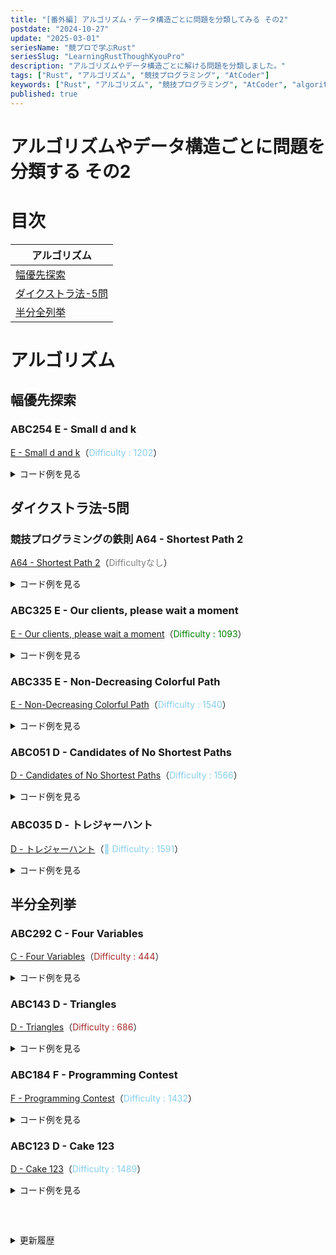 ```yaml
---
title: "[番外編] アルゴリズム・データ構造ごとに問題を分類してみる その2"
postdate: "2024-10-27"
update: "2025-03-01"
seriesName: "競プロで学ぶRust"
seriesSlug: "LearningRustThoughKyouPro"
description: "アルゴリズムやデータ構造ごとに解ける問題を分類しました。"
tags: ["Rust", "アルゴリズム", "競技プログラミング", "AtCoder"]
keywords: ["Rust", "アルゴリズム", "競技プログラミング", "AtCoder", "algorithm"]
published: true
---
```


# アルゴリズムやデータ構造ごとに問題を分類する その2

# 目次

|アルゴリズム|
|---|
|[幅優先探索](#幅優先探索)|
|[ダイクストラ法-5問](#ダイクストラ法-5問)|
|[半分全列挙](#半分全列挙)|

# アルゴリズム

## 幅優先探索

### ABC254 E - Small d and k

[E - Small d and k](https://atcoder.jp/contests/abc254/tasks/abc254_e)（<span style="color: skyblue">Difficulty : 1202</span>）

<details>
<summary>コード例を見る</summary>

```rust
// https://atcoder.jp/contests/abc254/tasks/abc254_e

use std::collections::{HashMap, VecDeque};

fn run(n: usize, _m: usize, ab: Vec<(usize, usize)>, _q: usize, xk: Vec<(usize, usize)>) -> Vec<usize> {
    let mut hash_map = HashMap::new();

    for (a, b) in ab {
        hash_map.entry(a).or_insert_with(Vec::new).push(b);
        hash_map.entry(b).or_insert_with(Vec::new).push(a);
    }

    let mut ans = Vec::new();

    for (x, k) in xk {
        if let None =  hash_map.get(&x) {
            ans.push(x);
            continue;
        }

        let mut graph = vec![false; n];
        let mut queue = VecDeque::new();

        queue.push_back((x, k));

        // 辿ったノードの合計
        let mut sum = x;

        while let Some((x, k)) = queue.pop_front() {
            if k == 0 {
                continue;
            }

            graph[x-1] = true;

            let next = hash_map.get(&x).unwrap();

            for n in next {
                if !graph[n-1] {
                    graph[n-1] = true;
                    queue.push_back((*n, k-1));
                    sum += *n;
                }
            }
        }

        ans.push(sum);
    }

    ans
}

#[cfg(test)]
mod tests {
    use super::*;

    struct TestCase(usize, usize, Vec<(usize, usize)>, usize, Vec<(usize, usize)>, Vec<usize>);

    #[test]
    fn test() {
        let tests = [
            TestCase(6, 5, vec![(2, 3), (3, 4), (3, 5), (5, 6), (2, 6)], 7, vec![(1, 1), (2, 2), (2, 0), (2, 3), (4, 1), (6, 0), (4, 3)], vec![1, 20, 2, 20, 7, 6, 20]),
        ];

        for TestCase(n, m, ab, q, xk, expected) in tests {
            assert_eq!(run(n, m, ab, q, xk), expected);
        }
    }
}
```
</details>

## ダイクストラ法-5問

### 競技プログラミングの鉄則 A64 - Shortest Path 2

[A64 - Shortest Path 2](https://atcoder.jp/contests/tessoku-book/tasks/tessoku_book_bl)（<span style="color: gray">Difficultyなし</span>）

<details>
<summary>コード例を見る</summary>

```rust
// https://atcoder.jp/contests/tessoku-book/tasks/tessoku_book_bl

use std::collections::{BinaryHeap, HashMap};
use std::cmp::Reverse;

const INF: usize = std::usize::MAX;

fn run(n: usize, _m: usize, abc: Vec<(usize, usize, usize)>) -> Vec<isize> {
    let mut hash_map = HashMap::new();

    for (a, b, c) in abc {
        hash_map.entry(a).or_insert_with(|| Vec::new()).push((c, b));
        hash_map.entry(b).or_insert_with(|| Vec::new()).push((c, a));
    }

    let mut current = vec![INF; n+1];

    current[1] = 0;

    let mut priority_queue = BinaryHeap::new();
    priority_queue.push(Reverse((0, 1)));


    while let Some(Reverse((cur_cost, cur_i))) = priority_queue.pop() {
        if cur_cost > current[cur_i] {
            continue;
        }

        let Some(next) = hash_map.get(&cur_i) else {
            continue;
        };

        for (next_cost, next_i) in next {
            let new_cost = cur_cost + next_cost;

            if new_cost < current[*next_i] {
                current[*next_i] = new_cost;
                priority_queue.push(Reverse((new_cost, *next_i)));
            }
        }
    }

    current[1..].into_iter()
        .map(|c| {
            if *c == INF {
                -1
            } else {
                *c as isize
            }
        })
        .collect()
}

#[cfg(test)]
mod tests {
    use super::*;

    struct TestCase(usize, usize, Vec<(usize, usize, usize)>, Vec<isize>);

    #[test]
    fn test() {
        let tests = [
            TestCase(6, 7, vec![(1, 2, 15), (1, 4, 20), (2, 3, 65), (2, 5, 4), (3, 6, 50), (4, 5, 30), (5, 6, 8)], vec![0, 15, 77, 20, 19, 27]),
        ];

        for TestCase(n, m, abc, expected) in tests {
            assert_eq!(run(n, m, abc), expected);
        }
    }
}
```
</details>

### ABC325 E - Our clients, please wait a moment

[E - Our clients, please wait a moment](https://atcoder.jp/contests/abc325/tasks/abc325_e)（<span style="color: green">Difficulty : 1093</span>）

<details>
<summary>コード例を見る</summary>

```rust
// https://atcoder.jp/contests/abc325/tasks/abc325_e

use std::collections::{BinaryHeap, HashMap};
use std::cmp::{min, Reverse};

const INF: usize = std::usize::MAX;

fn dijkstra(
    n: usize,
    start: usize,
    a: usize,
    b: usize,
    c: usize,
    d: &Vec<Vec<usize>>,
    is_forward: bool
) -> Vec<usize> {
    let mut dist = vec![INF; n+1];

    dist[start] = 0;

    let mut priority_queue = BinaryHeap::new();
    priority_queue.push(Reverse((0, start)));

    while let Some(Reverse((cur_cost, cur_i))) = priority_queue.pop() {
        if cur_cost > dist[cur_i] {
            continue;
        }

        for next in 1..=n {
            if next == cur_i {
                continue;
            }

            let new_cost =
                if is_forward {
                    cur_cost + d[cur_i-1][next-1] * a
                } else {
                    cur_cost + (d[cur_i-1][next-1] * b) + c
                };

            if new_cost < dist[next] {
                dist[next] = new_cost;
                priority_queue.push(Reverse((new_cost, next)));
            }
        }
    }

    dist
}

fn run(n: usize, a: usize, b: usize, c: usize, d: Vec<Vec<usize>>) -> usize {
    let dijk = dijkstra(n, 1, a, b, c, &d, true);
    let dijk2 = dijkstra(n, n, a, b, c, &d, false);

    (1..=n)
        .map(|i| dijk[i] + dijk2[i])
        .min()
        .unwrap()
}

#[cfg(test)]
mod tests {
    use super::*;

    struct TestCase(usize, usize, usize, usize, Vec<Vec<usize>>, usize);

    #[test]
    fn test() {
        let tests = [
            TestCase(4, 8, 5, 13, vec![vec![0, 6, 2, 15], vec![6, 0, 3, 5], vec![2, 3, 0, 13], vec![15, 5, 13, 0]], 78),
            TestCase(3, 1, 1000000, 1000000, vec![vec![0, 10, 1], vec![10, 0, 10], vec![1, 10, 0]], 1),
            TestCase(5, 954257, 954213, 814214, vec![vec![0, 84251, 214529, 10017, 373342], vec![84251, 0, 91926, 32336, 164457], vec![214529, 91926, 0, 108914, 57762], vec![10017, 32336, 108914, 0, 234705], vec![373342, 164457, 57762, 234705, 0]], 168604826785),
        ];

        for TestCase(n, a, b, c, d, expected) in tests {
            assert_eq!(run(n, a, b, c, d), expected);
        }
    }
}
```
</details>

### ABC335 E - Non-Decreasing Colorful Path

[E - Non-Decreasing Colorful Path](https://atcoder.jp/contests/abc335/tasks/abc335_e)（<span style="color: skyblue">Difficulty : 1540</span>）

<details>
<summary>コード例を見る</summary>

```rust
// https://atcoder.jp/contests/abc335/tasks/abc335_e

use std::collections::{BinaryHeap, HashMap};
use std::cmp::Reverse;

fn dijkstra(
    n: usize,
    hash_map: &HashMap<usize, Vec<usize>>,
    a: &Vec<usize>
) -> usize {
    let mut count = vec![0; n+1];
    count[1] = 1;

    let mut priority_queue = BinaryHeap::new();
    priority_queue.push((Reverse(a[0]), 1, 1));

    while let Some((_, cur_count, cur_i)) = priority_queue.pop() {
        if count[cur_i] > cur_count {
            continue;
        }

        let Some(next) = hash_map.get(&cur_i) else {
            continue;
        };

        for next_i in next {
            if a[cur_i-1] > a[*next_i-1] {
                continue;
            }

            let new_count = if a[cur_i - 1] < a[next_i - 1] {
                cur_count + 1
            } else {
                cur_count
            };

            if count[*next_i] < new_count {
                count[*next_i] = new_count;
                priority_queue.push((Reverse(a[*next_i-1]), new_count, *next_i));
            }
        }
    }

    count[n]
}

fn run(
    n: usize,
    _m: usize,
    a: Vec<usize>,
    uv: Vec<(usize, usize)>
) -> usize {
    let mut hash_map = HashMap::new();

    for (u, v) in uv {
        hash_map.entry(u).or_insert_with(|| Vec::new()).push(v);
        hash_map.entry(v).or_insert_with(|| Vec::new()).push(u);
    }

    dijkstra(n, &hash_map, &a)
}

#[cfg(test)]
mod tests {
    use super::*;

    struct TestCase(usize, usize, Vec<usize>, Vec<(usize, usize)>, usize);

    #[test]
    fn test() {
        let tests = [
            TestCase(5, 6, vec![10, 20, 30, 40, 50], vec![(1, 2),(1, 3),(2, 5),(3, 4),(3, 5),(4, 5)], 4),
            TestCase(4, 5, vec![1, 10, 11, 4], vec![(1, 2), (1, 3), (2, 3), (2, 4), (3, 4)], 0),
            TestCase(10, 12, vec![1, 2, 3, 3, 4, 4, 4, 6, 5, 7], vec![(1, 3), (2, 9), (3, 4), (5, 6), (1, 2), (8, 9), (4, 5), (8, 10), (7, 10), (4, 6), (2, 8), (6, 7)], 5),
        ];

        for TestCase(n, m, a, uv, expected) in tests {
            assert_eq!(run(n, m, a, uv), expected);
        }
    }
}
```
</details>

### ABC051 D - Candidates of No Shortest Paths

[D - Candidates of No Shortest Paths](https://atcoder.jp/contests/abc051/tasks/abc051_d)（<span style="color: skyblue">Difficulty : 1566</span>）

<details>
<summary>コード例を見る</summary>

```rust
// https://atcoder.jp/contests/abc051/tasks/abc051_d

use core::hash;
use std::collections::{BinaryHeap, HashMap};

const INF: usize = std::usize::MAX;

fn dijkstra(n: usize, start: usize, hash_map: &HashMap<usize, Vec<(usize, usize)>>) -> Vec<usize> {
    let mut dist = vec![INF; n+1];
    dist[start] = 0;

    let mut priority_queue = BinaryHeap::new();
    priority_queue.push((0, start));

    while let Some((cur_cost, cur_i)) = priority_queue.pop() {
        let Some(next) = hash_map.get(&cur_i) else {
            continue;
        };

        for (next_cost, next_i) in next {
            let new_cost = cur_cost + next_cost;

            if new_cost < dist[*next_i] {
                dist[*next_i] = new_cost;
                priority_queue.push((new_cost, *next_i));
            }
        }
    }

    dist
}

fn run(n: usize, m: usize, abc: Vec<(usize, usize, usize)>) -> usize {
    let mut hash_map = HashMap::new();

    for &(a, b, c) in &abc {
        hash_map.entry(a).or_insert_with(|| Vec::new()).push((c, b));
        hash_map.entry(b).or_insert_with(|| Vec::new()).push((c, a));
    }

    let mut dist = vec![vec![INF; n + 1]; n + 1];

    for i in 1..=n {
        dist[i] = dijkstra(n, i, &hash_map);
    }

    let mut used = vec![false; m];

    for i in 1..=n {
        for j in 1..=n {
            if i == j || dist[i][j] == INF {
                continue;
            }

            for (k, &(a, b, c)) in abc.iter().enumerate() {
                if dist[i][a] + c + dist[b][j] == dist[i][j] || dist[i][b] + c + dist[a][j] == dist[i][j] {
                    used[k] = true;
                }
            }
        }
    }

    used.iter().filter(|&&u| !u).count()
}

#[cfg(test)]
mod tests {
    use super::*;

    struct TestCase(usize, usize, Vec<(usize, usize, usize)>, usize);

    #[test]
    fn test() {
        let tests = [
            TestCase(3, 3, vec![(1, 2, 1), (1, 3, 1), (2, 3, 3)], 1),
            TestCase(3, 2, vec![(1, 2, 1), (2, 3, 1)], 0),
        ];

        for TestCase(n, m, abc, expected) in tests {
            assert_eq!(run(n, m, abc), expected);
        }
    }
}
```
</details>

### ABC035 D - トレジャーハント

[D - トレジャーハント](https://atcoder.jp/contests/abc035/tasks/abc035_d)（<span style="color: skyblue">🧪 Difficulty : 1591</span>）

<details>
<summary>コード例を見る</summary>

```rust
// https://atcoder.jp/contests/abc035/tasks/abc035_d

use std::collections::{BinaryHeap, HashMap};
use std::cmp::Reverse;

const INF: usize = std::usize::MAX;

fn dijkstra(n: usize, start: usize, hash_map: &HashMap<usize, Vec<(usize, usize)>>) -> Vec<usize> {
    let mut dist = vec![INF; n+1];
    dist[start] = 0;

    let mut priority_queue = BinaryHeap::new();
    priority_queue.push(Reverse((0, start)));

    while let Some(Reverse((cur_cost, cur_i))) = priority_queue.pop() {
        if cur_cost > dist[cur_i] {
            continue;
        }

        if let Some(next) = hash_map.get(&cur_i) {
            for &(next_cost, next_i) in next {
                let new_cost = next_cost + cur_cost;

                if new_cost < dist[next_i] {
                    dist[next_i] = new_cost;
                    priority_queue.push(Reverse((new_cost, next_i)));
                }
            }
        }
    }

    dist
}

fn run(n: usize, _m: usize, t: usize, a: Vec<usize>, abc: Vec<(usize, usize, usize)>) -> usize {
    let mut forward = HashMap::new();
    let mut backward = HashMap::new();

    for (a, b, c) in abc {
        forward.entry(a).or_insert_with(Vec::new).push((c, b));
        backward.entry(b).or_insert_with(Vec::new).push((c, a));
    }

    let forward = dijkstra(n, 1, &forward);
    let backward = dijkstra(n, 1, &backward);

    let mut ans = 0;

    for i in 1..=n {
        if forward[i] == INF || backward[i] == INF {
            continue;
        }

        // 往復時間がT秒未満なら
        if forward[i] + backward[i] < t {
            ans = ans.max((t - forward[i] - backward[i]) * a[i-1]);
        }
    }

    ans
}

#[cfg(test)]
mod tests {
    use super::*;

    struct TestCase(usize, usize, usize, Vec<usize>, Vec<(usize, usize, usize)>, usize);

    #[test]
    fn test() {
        let tests = [
            TestCase(2, 2, 5, vec![1, 3], vec![(1, 2, 2), (2, 1, 1)], 6),
            TestCase(2, 2, 3, vec![1, 3], vec![(1, 2, 2), (2, 1, 1)], 3),
            TestCase(8, 15, 120, vec![1, 2, 6, 16, 1, 3, 11, 9], vec![(1, 8, 1), (7, 3, 14), (8, 2, 13), (3, 5, 4), (5, 7, 5), (6, 4, 1), (6, 8, 17), (7, 8, 5), (1, 4, 2), (4, 7, 1), (6, 1, 3), (3, 1, 10), (2, 6, 5), (2, 4, 12), (5, 1, 30)], 1488),
        ];

        for TestCase(n, m, t, a, abc, expected) in tests {
            assert_eq!(run(n, m, t, a, abc), expected);
        }
    }
}
```
</details>

## 半分全列挙

### ABC292 C - Four Variables 

[C - Four Variables](https://atcoder.jp/contests/abc292/tasks/abc292_c)（<span style="color: brown">Difficulty : 444</span>）

<details>
<summary>コード例を見る</summary>

```rust
// https://atcoder.jp/contests/abc292/tasks/abc292_c

fn run(n: usize) -> usize {
    let mut ab = vec![0; n+1];

    for i in 1..=n {
        for j in 1..=(n / i) {
            ab[i*j] += 1;
        }
    }

    (1..=n)
        .map(|i| {
            ab[i] * ab[n-i]
        })
        .sum()
}

#[cfg(test)]
mod tests {
    use super::*;

    struct TestCase(usize, usize);

    #[test]
    fn test() {
        let tests = [
            TestCase(4, 8),
            TestCase(292, 10886),
            TestCase(19876, 2219958),
        ];

        for TestCase(n, expected) in tests {
            assert_eq!(run(n), expected);
        }
    }
}
```

</details>

### ABC143 D - Triangles

[D - Triangles](https://atcoder.jp/contests/abc143/tasks/abc143_d)（<span style="color: brown">Difficulty : 686</span>）

<details>
<summary>コード例を見る</summary>

```rust
// https://atcoder.jp/contests/abc143/tasks/abc143_d

use std::cmp::Ordering;
use itertools::Itertools;
use library::lib::upper_bound::upper_bound;

fn upper_bound<T: Ord>(vec: &[T], value: T) -> usize {
    vec.binary_search_by(|x| {
        if *x <= value {
            Ordering::Less
        } else {
            Ordering::Greater
        }
    })
    .err()
    .unwrap()
}


fn run(n: usize, l: Vec<usize>) -> usize {
    let vec: Vec<usize> = l.into_iter().sorted().collect();

    let mut ans = 0;

    for i in 0..n {
        for j in i+1..n {
            let res = upper_bound(&vec, vec[i] + vec[j] - 1);

            if res > j + 1 {
                ans += res - j - 1;
            }
        }
    }

    ans
}

#[cfg(test)]
mod tests {
    use super::*;

    struct TestCase(usize, Vec<usize>, usize);

    #[test]
    fn test() {
        let tests = [
            TestCase(4, vec![3, 4, 2, 1], 1),
            TestCase(3,vec![1, 1000, 1], 0),
            TestCase(7, vec![218, 786, 704, 233, 645, 728, 389], 23),
        ];

        for TestCase(n, l, expected) in tests {
            assert_eq!(run(n, l), expected);
        }
    }
}

```

</details>

### ABC184 F - Programming Contest

[F - Programming Contest](https://atcoder.jp/contests/abc184/tasks/abc184_f)（<span style="color: skyblue">Difficulty : 1432</span>）

<details>
<summary>コード例を見る</summary>

```rust
// https://atcoder.jp/contests/abc184/tasks/abc184_f

use itertools::Itertools;
use std::cmp::Ordering;

// upper_boundの拡張
// n以下の最大の数を返す
fn max_under_n<T: Ord>(vec: &[T], value: T) -> Option<usize> {
    vec.binary_search_by(|x| {
        if *x <= value {
            Ordering::Less
        } else {
            Ordering::Greater
        }
    })
    .err()
    .map(|x| if x == 0 {
        None
    } else {
        Some(x - 1)
    })
    .flatten()
}

fn run(n: usize, t: usize, a: Vec<usize>) -> usize {
    let (l, r) = a.split_at(n/2);

    let mut p = Vec::new();
    let mut q = Vec::new();

    for i in 0..=l.len() {
        for combination in l.iter().combinations(i) {
            let sum: usize = combination.iter().map(|&&x| x).sum();
            p.push(sum);
        }
    }

    for i in 0..=r.len() {
        for combination in r.iter().combinations(i) {
            let sum: usize = combination.iter().map(|&&x| x).sum();
            q.push(sum)
        }
    }

    q.sort();

    let mut ans = 0;

    for left in p.iter() {
        if t < *left {
            continue;
        }

        if let Some(right_idx) = max_under_n(&q, t - left) {
            ans = ans.max(q[right_idx] + left)
        }
    }

    ans
}

#[cfg(test)]
mod tests {
    use super::*;

    struct TestCase(usize, usize, Vec<usize>, usize);

    #[test]
    fn test() {
        let tests = [
            TestCase(5, 17, vec![2, 3, 5, 7, 11], 17),
            TestCase(6, 100, vec![1, 2, 7, 5, 8, 10], 33),
            TestCase(6, 100, vec![101, 102, 103, 104, 105, 106], 0),
        ];

        for TestCase(n, t, a, expected) in tests {
            assert_eq!(run(n, t, a), expected);
        }
    }
}
```

</details>

### ABC123 D - Cake 123

[D - Cake 123](https://atcoder.jp/contests/abc123/tasks/abc123_d)（<span style="color: skyblue">Difficulty : 1489</span>）

<details>
<summary>コード例を見る</summary>

```rust
// https://atcoder.jp/contests/abc123/tasks/abc123_d

use std::collections::BinaryHeap;
use std::cmp::Reverse;

fn run(_x: usize, _y: usize, _z: usize, k: usize, a: Vec<usize>, b: Vec<usize>, c: Vec<usize>) -> Vec<usize> {
    let mut ab = BinaryHeap::new();

    // AとBの和で大きい順にK個求める
    for i in a.iter() {
        for j in b.iter() {
            ab.push(Reverse(i + j));

            if ab.len() > k {
                ab.pop();
            }
        }
    }

    let mut vec: Vec<_> = ab.into_sorted_vec();
    vec.reverse();

    let mut ans = BinaryHeap::new();

    // ABとCの和で大きい順にK個求める
    for i in vec.iter() {
        for j in c.iter() {
            ans.push(Reverse(i.0 + j));

            if ans.len() > k {
                ans.pop();
            }
        }
    }

    ans.into_sorted_vec()
        .into_iter()
        .map(|x| x.0)
        .collect()
}

#[cfg(test)]
mod tests {
    use super::*;

    struct TestCase(usize, usize, usize, usize, Vec<usize>, Vec<usize>, Vec<usize>, Vec<usize>);

    #[test]
    fn test() {
        let tests = [
            TestCase(2, 2, 2, 8, vec![4, 6], vec![1, 5], vec![3, 8], vec![19, 17, 15, 14, 13, 12, 10, 8]),
            TestCase(3, 3, 3, 5, vec![1, 10, 100], vec![2, 20, 200], vec![1, 10, 100], vec![400, 310, 310, 301, 301]),
        ];

        for TestCase(x, y, z, k, a, b, c, expected) in tests {
            assert_eq!(run(x, y, z, k, a, b, c), expected);
        }
    }
}

```

</details>

<details style="margin-top: 60px" class="history">
<summary>更新履歴</summary>

<ul class="history-list">
  <li>2025年3月01日 : ABC035 <span style="color: skyblue">🧪 D - トレジャーハント</span>を追加</li>
  <li>2025年2月28日 : ABC335 <span style="color: skyblue">E - Non-Decreasing Colorful Path</span>を追加</li>
  <li>2025年2月23日 : ABC325 <span style="color: green">E - Our clients, please wait a moment</span>を追加</li>
  <li>2025年2月22日 : 競技プログラミングの鉄則 <span style="color: gray">A64 - Shortest Path 2</span>を追加</li>
  <li>2025年1月13日 : ABC254 <span style="color: skyblue">E - Small d and k</span>を追加</li>
</details>
